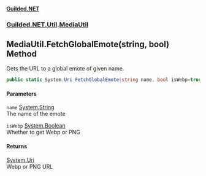 #### [Guilded.NET](Guilded_NET_Base.md 'Guilded.NET.Base')
### [Guilded.NET.Util](Guilded_NET_Base.md#Guilded_NET_Util 'Guilded.NET.Util').[MediaUtil](MediaUtil.md 'Guilded.NET.Util.MediaUtil')
## MediaUtil.FetchGlobalEmote(string, bool) Method
Gets the URL to a global emote of given name.  
```csharp
public static System.Uri FetchGlobalEmote(string name, bool isWebp=true);
```
#### Parameters
<a name='Guilded_NET_Util_MediaUtil_FetchGlobalEmote(string_bool)_name'></a>
`name` [System.String](https://docs.microsoft.com/en-us/dotnet/api/System.String 'System.String')  
The name of the emote
  
<a name='Guilded_NET_Util_MediaUtil_FetchGlobalEmote(string_bool)_isWebp'></a>
`isWebp` [System.Boolean](https://docs.microsoft.com/en-us/dotnet/api/System.Boolean 'System.Boolean')  
Whether to get Webp or PNG
  
#### Returns
[System.Uri](https://docs.microsoft.com/en-us/dotnet/api/System.Uri 'System.Uri')  
Webp or PNG URL
